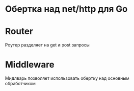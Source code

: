 # Обертка над net/http для Go

# Router

Роутер разделяет на get и post запросы

# Middleware

Мидлварь позволяет использовать обертку над основным обработчиком